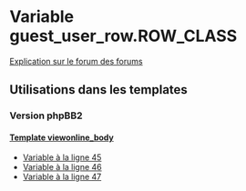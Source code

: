 # Variable guest_user_row.ROW_CLASS
[Explication sur le forum des forums](http://forum.forumactif.com/t294113-listing-des-variables#guest_user_row.ROW_CLASS)
## Utilisations dans les templates
### Version phpBB2
#### [Template viewonline_body](subsilver/viewonline_body.md)
* [Variable à la ligne 45](../subsilver/viewonline_body.tpl#L45)
* [Variable à la ligne 46](../subsilver/viewonline_body.tpl#L46)
* [Variable à la ligne 47](../subsilver/viewonline_body.tpl#L47)